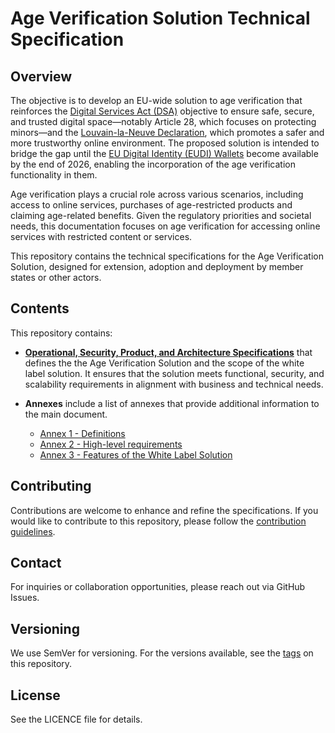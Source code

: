 # Age Verification Solution Technical Specification

## Overview
The objective is to develop an EU-wide solution to age verification that reinforces the [Digital Services Act (DSA)](https://eur-lex.europa.eu/eli/reg/2022/2065) objective to ensure safe, secure, and trusted digital space—notably Article 28, which focuses on protecting minors—and the [Louvain-la-Neuve Declaration](https://bosa.belgium.be/sites/default/files/content/documents/LLN%20Declaration%20-%20Informal%20Telecom%20Council%20-%20v.12.04.2024.pdf ), which promotes a safer and more trustworthy online environment. The proposed solution is intended to bridge the gap until the [EU Digital Identity (EUDI) Wallets](https://ec.europa.eu/digital-building-blocks/sites/display/EUDIGITALIDENTITYWALLET/EU+Digital+Identity+Wallet+Home) become available by the end of 2026, enabling the incorporation of the age verification functionality in them.

Age verification plays a crucial role across various scenarios, including access to online services, purchases of age-restricted products and claiming age-related benefits. Given the regulatory priorities and societal needs, this documentation focuses on age verification for accessing online services with restricted content or services.

This repository contains the technical specifications for the Age Verification Solution, designed for extension, adoption and deployment by member states or other actors. 


## Contents

This repository contains:

- **[Operational, Security, Product, and Architecture Specifications](docs/architecture-and-technical-specifications.md)** that defines the the Age Verification Solution and the scope of the white label solution. It ensures that the solution meets functional, security, and scalability requirements in alignment with business and technical needs.

- **Annexes** include a list of annexes that provide additional information to the main document.
  - [Annex 1 - Definitions](docs/annexes/annex-1/annex-1-definitions.md)
  - [Annex 2 - High-level requirements](docs/annexes/annex-2/annex-2-high-level-requirements.md)
  - [Annex 3 - Features of the White Label Solution](docs/annexes/annex-3/annex-3-features-white-label-app.md)

## Contributing
Contributions are welcome to enhance and refine the specifications. If you would like to contribute to this repository, please follow the [contribution guidelines](CONTRIBUTING.md).

## Contact
For inquiries or collaboration opportunities, please reach out via GitHub Issues.

## Versioning
We use SemVer for versioning. For the versions available, see the [tags](https://github.com/eu-digital-identity-wallet/av-doc-technical-specification/tags) on this repository.

## License
See the LICENCE file for details.
